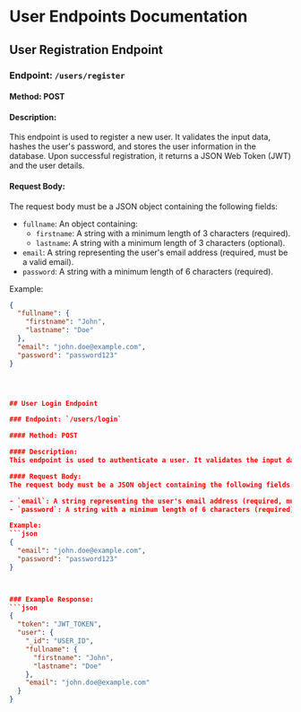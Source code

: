 # User Endpoints Documentation

## User Registration Endpoint

### Endpoint: `/users/register`

#### Method: POST

#### Description:
This endpoint is used to register a new user. It validates the input data, hashes the user's password, and stores the user information in the database. Upon successful registration, it returns a JSON Web Token (JWT) and the user details.

#### Request Body:
The request body must be a JSON object containing the following fields:

- `fullname`: An object containing:
  - `firstname`: A string with a minimum length of 3 characters (required).
  - `lastname`: A string with a minimum length of 3 characters (optional).
- `email`: A string representing the user's email address (required, must be a valid email).
- `password`: A string with a minimum length of 6 characters (required).

Example:
```json
{
  "fullname": {
    "firstname": "John",
    "lastname": "Doe"
  },
  "email": "john.doe@example.com",
  "password": "password123"
}




## User Login Endpoint

### Endpoint: `/users/login`

#### Method: POST

#### Description:
This endpoint is used to authenticate a user. It validates the input data, checks the user's credentials, and returns a JSON Web Token (JWT) and the user details upon successful authentication.

#### Request Body:
The request body must be a JSON object containing the following fields:

- `email`: A string representing the user's email address (required, must be a valid email).
- `password`: A string with a minimum length of 6 characters (required).

Example:
```json
{
  "email": "john.doe@example.com",
  "password": "password123"
}



### Example Response:
```json
{
  "token": "JWT_TOKEN",
  "user": {
    "_id": "USER_ID",
    "fullname": {
      "firstname": "John",
      "lastname": "Doe"
    },
    "email": "john.doe@example.com"
  }
}
```
